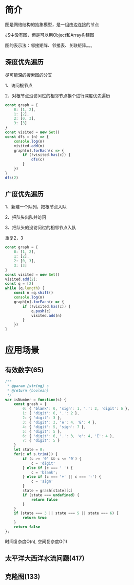 
# 简介
图是网络结构的抽象模型，是一组由边连接的节点

JS中没有图，但是可以用Object和Array构建图

图的表示法：邻接矩阵、邻接表、关联矩阵。。。
## 深度优先遍历
尽可能深的搜索图的分支

1、访问根节点

2、对根节点没访问过的相邻节点挨个进行深度优先遍历
```js
const graph = {
    0: [1, 2],
    1: [2],
    2: [0, 3],
    3: [3]
}
const visited = new Set()
const dfs = (n) => {
    console.log(n)
    visited.add(n)
    graph[n].forEach(c => {
        if (!visited.has(c)) {
            dfs(c)
        }
    })
}
dfs(2)
```
## 广度优先遍历
1、新建一个队列，把根节点入队

2、把队头出队并访问

3、把队头的没访问过的相邻节点入队

重复2，3
```js
const graph = {
    0: [1, 2],
    1: [2],
    2: [0, 3],
    3: [3]
}
const visited = new Set()
visited.add(2);
const q = [2]
while (q.length) {
    const n =q.shift()
    console.log(n)
    graph[n].forEach(c => {
        if (!visited.has(c)) {
            q.push(c)
            visited.add(n)
        }
    })
}
```
# 应用场景
## 有效数字(65)
```js
/**
 * @param {string} s
 * @return {boolean}
 */
var isNumber = function(s) {
    const grash = {
        0: { 'blank': 0, 'sign': 1, '.': 2, 'digit': 6 },
        1: { 'digit': 6, '.': 2 },
        2: { 'digit': 3 },
        3: { 'digit': 3, 'e': 4, 'E': 4 },
        4: { 'digit': 5, 'sign': 7 },
        5: { 'digit': 5 },
        6: { 'digit': 6, '.': 3, 'e': 4, 'E': 4 },
        7: { 'digit': 5 }
    }
    let state = 0;
    for(c of s.trim()) {
        if (c >= '0' && c <= '9') {
            c = 'digit'
        } else if (c === ' ') {
            c = 'blank';
        } else if (c === '+' || c === '-') {
            c = 'sign'
        }
        state = grash[state][c]
        if (state === undefined) {
            return false
        }
    }
    if (state === 3 || state === 5 || state === 6) {
        return true
    }
    return false
};
```
时间复杂度O(n), 空间复杂度O(1)
## 太平洋大西洋水流问题(417)
## 克隆图(133)
